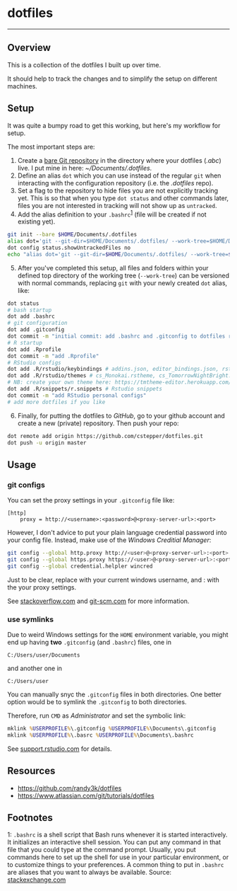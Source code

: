 
# dotfiles

-----

## Overview

This is a collection of the dotfiles I built up over time. 

It should help to track the changes and to simplify the setup on different machines.

## Setup

It was quite a bumpy road to get this working, but here's my workflow for setup.

The most important steps are:

1. Create a [bare Git repository](https://mijingo.com/blog/what-is-a-bare-git-repository)
   in the directory where your dotfiles (*.abc*) live. 
   I put mine in here: *~/Documents/.dotfiles*.
2. Define an alias `dot` which you can use instead of the regular `git` when
   interacting with the configuration repository (i.e. the *.dotfiles* repo).
3. Set a flag to the repository to hide files you are not explicitly tracking yet. 
   This is so that when you type `dot status` and other commands later, 
   files you are not interested in tracking will not show up as `untracked`.
4. Add the alias definition to your `.bashrc`<sup>[1](#bashrc)</sup> 
   (file will be created if not existing yet).


```bash
git init --bare $HOME/Documents/.dotfiles
alias dot='git --git-dir=$HOME/Documents/.dotfiles/ --work-tree=$HOME/Documents'
dot config status.showUntrackedFiles no
echo "alias dot='git --git-dir=$HOME/Documents/.dotfiles/ --work-tree=$HOME/Documents'" >> $HOME/Documents/.bashrc
```

5. After you've completed this setup, all files and folders within your defined 
   top directory of the working tree (`--work-tree`) can be versioned with normal commands, 
   replacing `git` with your newly created `dot` alias, like:


```bash
dot status
# bash startup
dot add .bashrc
# git configuration
dot add .gitconfig
dot commit -m "initial commit: add .bashrc and .gitconfig to dotfiles repo"
# R startup
dot add .Rprofile
dot commit -m "add .Rprofile"
# RStudio configs
dot add .R/rstudio/keybindings # addins.json, editor_bindings.json, rstudiobindings.json
dot add .R/rstudio/themes # cs_Monokai.rstheme, cs_TomorrowNightBright.rstheme
# NB: create your own theme here: https://tmtheme-editor.herokuapp.com/#!/editor/theme/Monokai
dot add .R/snippets/r.snippets # Rstudio snippets
dot commit -m "add RStudio personal configs"
# add more dotfiles if you like
```

6. Finally, for putting the dotfiles to *GitHub*, go to your github account and 
   create a new (private) repository. Then push your repo:

```bash
dot remote add origin https://github.com/cstepper/dotfiles.git
dot push -u origin master
```


## Usage

### git configs

You can set the proxy settings in your `.gitconfig` file like:

```
[http]
	proxy = http://<username>:<password>@<proxy-server-url>:<port>
```

However, I don't advice to put your plain language credential password into 
your config file. Instead, make use of the *Windows Creditial Manager*:

```bash
git config --global http.proxy http://<user>@<proxy-server-url>:<port>
git config --global https.proxy https://<user>@<proxy-server-url>:<port>
git config --global credential.helpler wincred
```
Just to be clear, replace *<username>* with your current windows username, 
and <proxy-server-url>:<port> with the your proxy settings.

See [stackoverflow.com](https://stackoverflow.com/questions/22799825/using-git-on-windows-behind-an-http-proxy-without-storing-proxy-password-on-di) and [git-scm.com](https://git-scm.com/docs/git-config#Documentation/git-config.txt-httpproxy) for more information.


### use symlinks

Due to weird Windows settings for the `HOME` environment variable, you might 
end up having __two__ `.gitconfig` (and `.bashrc`) files, one in 
```
C:/Users/user/Documents
```
and another one in 
```
C:/Users/user
```

You can manually snyc the `.gitconfig` files in both directories. One better
option would be to symlink the `.gitconfig` to both directories.

Therefore, run `CMD` as *Administrator* and set the symbolic link:

```cmd
mklink %USERPROFILE%\.gitconfig %USERPROFILE%\Documents\.gitconfig
mklink %USERPROFILE%\.basrc %USERPROFILE%\Documents\.bashrc
```

See [support.rstudio.com](https://support.rstudio.com/hc/en-us/community/posts/203180856-Where-does-RStudio-look-for-the-global-gitconfig-file-)
for details.

## Resources

* https://github.com/randy3k/dotfiles
* https://www.atlassian.com/git/tutorials/dotfiles



## Footnotes

<a name="bashrc">1</a>: `.bashrc` is a shell script that
   Bash runs whenever it is started interactively. 
   It initializes an interactive shell session. 
   You can put any command in that file that you could type at the command prompt. 
   Usually, you put commands here to set up the shell for use in your particular environment,
   or to customize things to your preferences. 
   A common thing to put in `.bashrc` are aliases that you want to always be available.
   Source: [stackexchange.com](https://unix.stackexchange.com/questions/129143/what-is-the-purpose-of-bashrc-and-how-does-it-work)





